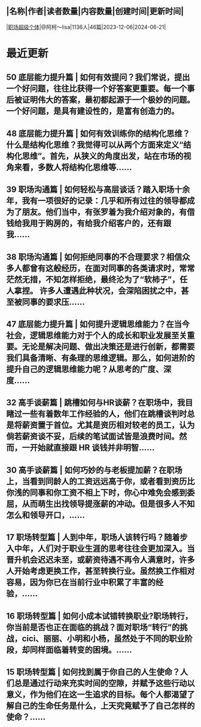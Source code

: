 |名称|作者|读者数量|内容数量|创建时间|更新时间|
---
|[职场超级个体](https://xiaobot.net/p/726649787?refer=0b133df9-27dc-423b-8101-639049001c13)|@阿柯～lisa|1136人|46篇|2023-12-06|2024-06-21|

# 最近更新
## 50 底层能力提升篇 | 如何有效提问？我们常说，提出一个好问题，往往比获得一个好答案更重要。每一个事后被证明伟大的答案，最初都起源于一个极妙的问题。一个好问题，是具有建设性的，是富有创造力的。
## 48 底层能力提升篇 | 如何有效训练你的结构化思维？什么是结构化思维？我觉得可以从两个方面来定义“结构化思维”。首先，从狭义的角度出发，站在市场的视角来看，多数人将结构化思维等......
## 39 职场沟通篇 | 如何轻松与高层谈话？踏入职场十余年，我有一项很好的记录：几乎和所有过往的领导都成为了朋友。他们当中，有张罗着为我介绍对象的，有借钱给我用于购房的，有给我介绍客户的，还有跟我......
## 38 职场沟通篇 | 如何拒绝同事的不合理要求？相信众多人都曾有这般经历，在面对同事的各类请求时，常常茫然无措，不知怎样拒绝，最终沦为了“软柿子”，任人拿捏。 许多人遭遇此种状况，会深陷困扰之中，甚至被同事的要求压......
## 47 底层能力提升篇 | 如何提升逻辑思维能力？在当今社会，逻辑思维能力对于个人的成长和职业发展至关重要。无论是解决问题、做出决策还是进行创新，都需要我们具备清晰、有条理的思维逻辑。那么，如何进阶的提升自己的逻辑思维能力呢？从思考的广度、深度......
## 32 高手谈薪篇 | 跳槽如何与HR谈薪？在职场中，我目睹过一些有着数年工作经验的人，他们在跳槽谈判时总是将薪资置于首位。尤其是资历相对较老的员工，认为倘若薪资谈不妥，后续的笔试面试皆是浪费时间。然而，一开始就直接跟 HR 谈钱并非明智......
## 30 高手谈薪篇 | 如何巧妙的与老板提加薪？在职场上，当看到同龄人的工资远远高于你，或者看到资历比你浅的同事和你工资不相上下时，你心中难免会感到委屈，从而萌生出找领导提涨薪的冲动。但是很多人不知怎么和领导开口，......
## 17 职场转型篇 | 人到中年，职场人该转行吗？随着步入中年，人们对于职业生涯的思考往往会更加深入。当晋升机会迟迟未至，或薪资待遇不再令人满意时，许多人开始考虑更换工作，甚至转换行业。虽然换工作相对容易，因为你已在当前行业中积累了丰富的经验，......
## 16 职场转型篇 | 如何小成本试错转换职业?职场转行，你当前是否也正在面临的挑战？面对职场“转行”的挑战，cici、丽丽、小明和小杨，虽然处于不同的职业阶段，却同样面临着转变的困境。......
## 15 职场转型篇 | 如何找到属于你自己的人生使命？人们总是通过行动来充实时间的空隙，并赋予这些行动以意义，作为他们在这一生追求的目标。每个人都渴望了解自己的生命任务是什么，上天究竟赋予了自己怎样的使命？......


